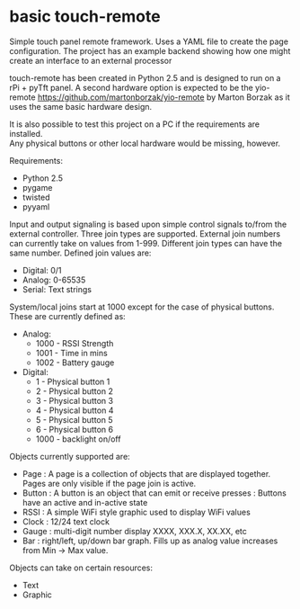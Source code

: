 # basic touch-remote

Simple touch panel remote framework.
Uses a YAML file to create the page configuration.
The project has an example backend showing how one might create an interface to an external processor

touch-remote has been created in Python 2.5 and is designed to run on a rPi + pyTft panel.
A second hardware option is expected to be the yio-remote https://github.com/martonborzak/yio-remote by Marton Borzak as it uses the same basic hardware design.

It is also possible to test this project on a PC if the requirements are installed.  
Any physical buttons or other local hardware would be missing, however.

Requirements:
 - Python 2.5
 - pygame
 - twisted
 - pyyaml

Input and output signaling is based upon simple control signals to/from the external controller.
Three join types are supported.
External join numbers can currently take on values from 1-999.  Different join types can have the same number.
Defined join values are:
- Digital: 0/1
- Analog: 0-65535
- Serial: Text strings

System/local joins start at 1000 except for the case of physical buttons.  These are currently defined as:
- Analog:
    - 1000 - RSSI Strength
    - 1001 - Time in mins
    - 1002 - Battery gauge
- Digital:
    - 1    - Physical button 1
    - 2    - Physical button 2
    - 3    - Physical button 3
    - 4    - Physical button 4
    - 5    - Physical button 5
    - 6    - Physical button 6
    - 1000 - backlight on/off
    

Objects currently supported are:
- Page   : A page is a collection of objects that are displayed together.  Pages are only visible if the page join is active.
- Button : A button is an object that can emit or receive presses 
         : Buttons have an active and in-active state   
- RSSI   : A simple WiFi style graphic used to display WiFi values
- Clock  : 12/24 text clock 
- Gauge  : multi-digit number display XXXX, XXX.X, XX.XX, etc
- Bar    : right/left, up/down bar graph.  Fills up as analog value increases from Min -> Max value.

Objects can take on certain resources:
- Text
- Graphic




